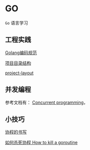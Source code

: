 # GO
`Go` 语言学习


## 工程实践

[Golang编码规范](https://www.jianshu.com/p/ea7dfe61f705)

[项目目录结构](https://makeoptim.com/golang/standards/project-layout)

[project-layout](https://github.com/golang-standards/project-layout/blob/master/README_zh.md)



## 并发编程

参考文档有： [Concurrent programming](https://yourbasic.org/golang/stop-goroutine/)，




## 小技巧

[协程的书写](https://stackoverflow.com/questions/46906647/wait-result-of-multiple-goroutines)

[如何杀死协程 How to kill a goroutine](https://yourbasic.org/golang/stop-goroutine/)

